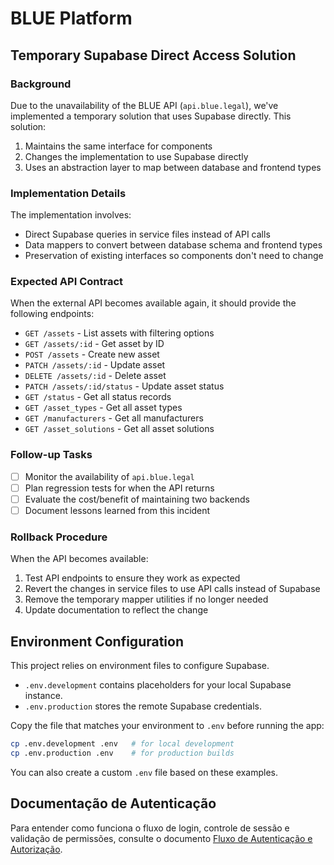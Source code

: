 
# BLUE Platform

## Temporary Supabase Direct Access Solution

### Background
Due to the unavailability of the BLUE API (`api.blue.legal`), we've implemented a temporary solution that uses Supabase directly. This solution:

1. Maintains the same interface for components
2. Changes the implementation to use Supabase directly
3. Uses an abstraction layer to map between database and frontend types

### Implementation Details

The implementation involves:

- Direct Supabase queries in service files instead of API calls
- Data mappers to convert between database schema and frontend types
- Preservation of existing interfaces so components don't need to change

### Expected API Contract

When the external API becomes available again, it should provide the following endpoints:

- `GET /assets` - List assets with filtering options
- `GET /assets/:id` - Get asset by ID
- `POST /assets` - Create new asset
- `PATCH /assets/:id` - Update asset
- `DELETE /assets/:id` - Delete asset
- `PATCH /assets/:id/status` - Update asset status
- `GET /status` - Get all status records
- `GET /asset_types` - Get all asset types
- `GET /manufacturers` - Get all manufacturers
- `GET /asset_solutions` - Get all asset solutions

### Follow-up Tasks

- [ ] Monitor the availability of `api.blue.legal`
- [ ] Plan regression tests for when the API returns
- [ ] Evaluate the cost/benefit of maintaining two backends
- [ ] Document lessons learned from this incident

### Rollback Procedure

When the API becomes available:

1. Test API endpoints to ensure they work as expected
2. Revert the changes in service files to use API calls instead of Supabase
3. Remove the temporary mapper utilities if no longer needed
4. Update documentation to reflect the change

## Environment Configuration

This project relies on environment files to configure Supabase.

- `.env.development` contains placeholders for your local Supabase instance.
- `.env.production` stores the remote Supabase credentials.

Copy the file that matches your environment to `.env` before running the app:

```bash
cp .env.development .env   # for local development
cp .env.production .env    # for production builds
```

You can also create a custom `.env` file based on these examples.

## Documentação de Autenticação

Para entender como funciona o fluxo de login, controle de sessão e validação de permissões, consulte o documento [Fluxo de Autenticação e Autorização](src/docs/AUTH_FLOW.md).


